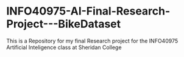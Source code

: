 # INFO40975-AI-Final-Research-Project---BikeDataset
This is a Repository for my final Research project for the INFO40975 Artificial Inteligence class at Sheridan College
